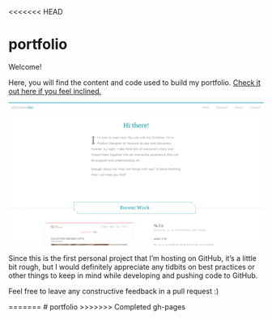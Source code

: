 <<<<<<< HEAD
<h1>portfolio</h1>
<p>Welcome!</p>
<p>Here, you will find the content and code used to build my portfolio. <a href="www.christinelee.design" target="_blank">Check it out here if you feel inclined.</a></p>

<p><img alt="Portfolio Homepage" src="https://github.com/christinehjlee/portfolio/blob/master/images/portfolio-home.jpeg"/></p>

<p>Since this is the first personal project that I’m hosting on GitHub, it’s a little bit rough, but I would definitely appreciate any tidbits on best practices or other things to keep in mind while developing and pushing code to GitHub.</p>
<p>Feel free to leave any constructive feedback in a pull request :)</p>
=======
# portfolio
>>>>>>> Completed gh-pages

